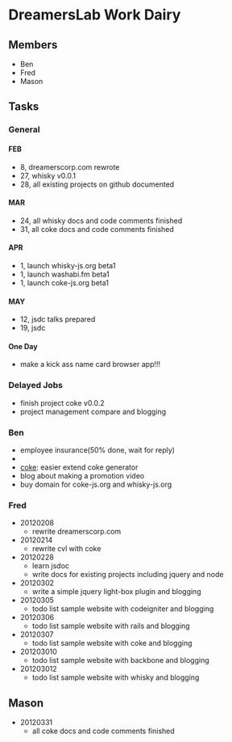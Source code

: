 # DreamersLab Work Dairy

## Members
- Ben
- Fred
- Mason



## Tasks

### General

#### FEB
- 8, dreamerscorp.com rewrote
- 27, whisky v0.0.1
- 28, all existing projects on github documented

#### MAR
- 24, all whisky docs and code comments finished
- 31, all coke docs and code comments finished

#### APR
- 1, launch whisky-js.org beta1
- 1, launch washabi.fm beta1
- 1, launch coke-js.org beta1

#### MAY
- 12, jsdc talks prepared
- 19, jsdc

#### One Day
- make a kick ass name card browser app!!!

### Delayed Jobs
- finish project coke v0.0.2
- project management compare and blogging



### Ben
- employee insurance(50% done, wait for reply)
- [coke]: protect_from_forgery
- [coke]: easier extend coke generator
- blog about making a promotion video
- buy domain for coke-js.org and whisky-js.org

### Fred
- 20120208
  - rewrite dreamerscorp.com
- 20120214
  - rewrite cvl with coke
- 20120228
  - learn jsdoc
  - write docs for existing projects including jquery and node
- 20120302
  - write a simple jquery light-box plugin and blogging
- 20120305
  - todo list sample website with codeigniter and blogging
- 20120306
  - todo list sample website with rails and blogging
- 20120307
  - todo list sample website with coke and blogging
- 201203010
  - todo list sample website with backbone and blogging
- 201203012
  - todo list sample website with whisky and blogging

## Mason
- 20120331
  - all coke docs and code comments finished

